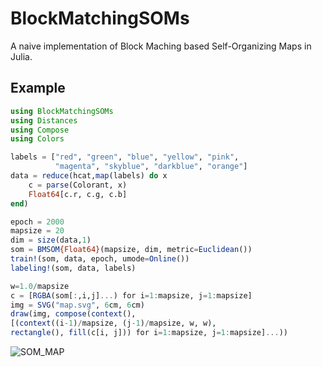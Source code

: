 # BlockMatchingSOMs
A naive implementation of Block Maching based Self-Organizing Maps in Julia.

## Example

```julia
using BlockMatchingSOMs
using Distances
using Compose
using Colors

labels = ["red", "green", "blue", "yellow", "pink",
          "magenta", "skyblue", "darkblue", "orange"]
data = reduce(hcat,map(labels) do x
    c = parse(Colorant, x)
    Float64[c.r, c.g, c.b]
end)

epoch = 2000
mapsize = 20
dim = size(data,1)
som = BMSOM{Float64}(mapsize, dim, metric=Euclidean())
train!(som, data, epoch, umode=Online())
labeling!(som, data, labels)

w=1.0/mapsize
c = [RGBA(som[:,i,j]...) for i=1:mapsize, j=1:mapsize]
img = SVG("map.svg", 6cm, 6cm)
draw(img, compose(context(),
[(context((i-1)/mapsize, (j-1)/mapsize, w, w),
rectangle(), fill(c[i, j])) for i=1:mapsize, j=1:mapsize]...))

```

![SOM_MAP](http://peakbook.github.io/images/map.svg)

